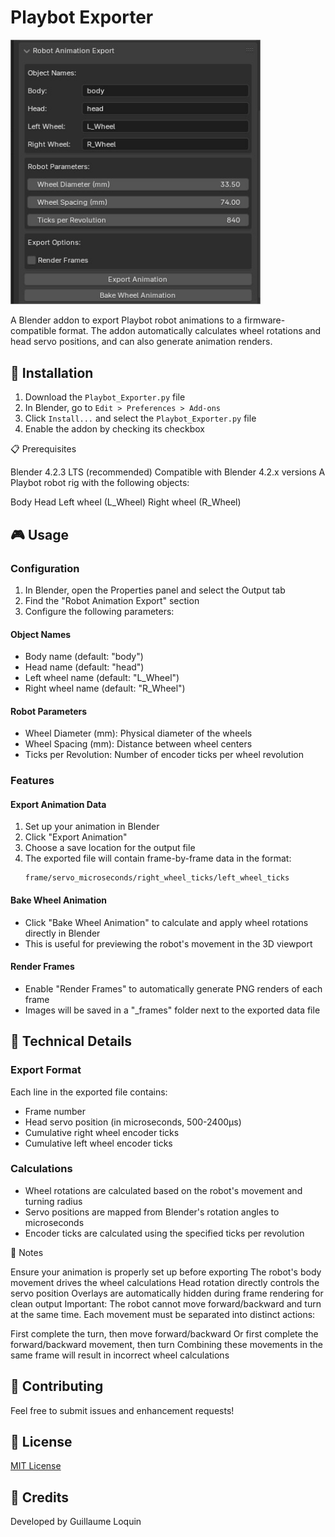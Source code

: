 

# Playbot Exporter

<img title="Script" src="../images/Playbot_Exporter.jpg" width="400">

A Blender addon to export Playbot robot animations to a firmware-compatible format. The addon automatically calculates wheel rotations and head servo positions, and can also generate animation renders.

## 🚀 Installation

1. Download the `Playbot_Exporter.py` file
2. In Blender, go to `Edit > Preferences > Add-ons`
3. Click `Install...` and select the `Playbot_Exporter.py` file
4. Enable the addon by checking its checkbox

📋 Prerequisites

Blender 4.2.3 LTS (recommended)
Compatible with Blender 4.2.x versions
A Playbot robot rig with the following objects:

Body
Head
Left wheel (L_Wheel)
Right wheel (R_Wheel)

## 🎮 Usage

### Configuration

1. In Blender, open the Properties panel and select the Output tab
2. Find the "Robot Animation Export" section
3. Configure the following parameters:

#### Object Names
- Body name (default: "body")
- Head name (default: "head")
- Left wheel name (default: "L_Wheel")
- Right wheel name (default: "R_Wheel")

#### Robot Parameters
- Wheel Diameter (mm): Physical diameter of the wheels
- Wheel Spacing (mm): Distance between wheel centers
- Ticks per Revolution: Number of encoder ticks per wheel revolution

### Features

#### Export Animation Data
1. Set up your animation in Blender
2. Click "Export Animation"
3. Choose a save location for the output file
4. The exported file will contain frame-by-frame data in the format:
   ```
   frame/servo_microseconds/right_wheel_ticks/left_wheel_ticks
   ```

#### Bake Wheel Animation
- Click "Bake Wheel Animation" to calculate and apply wheel rotations directly in Blender
- This is useful for previewing the robot's movement in the 3D viewport

#### Render Frames
- Enable "Render Frames" to automatically generate PNG renders of each frame
- Images will be saved in a "_frames" folder next to the exported data file

## 🔧 Technical Details

### Export Format
Each line in the exported file contains:
- Frame number
- Head servo position (in microseconds, 500-2400µs)
- Cumulative right wheel encoder ticks
- Cumulative left wheel encoder ticks

### Calculations
- Wheel rotations are calculated based on the robot's movement and turning radius
- Servo positions are mapped from Blender's rotation angles to microseconds
- Encoder ticks are calculated using the specified ticks per revolution

📝 Notes

Ensure your animation is properly set up before exporting
The robot's body movement drives the wheel calculations
Head rotation directly controls the servo position
Overlays are automatically hidden during frame rendering for clean output
Important: The robot cannot move forward/backward and turn at the same time. Each movement must be separated into distinct actions:

First complete the turn, then move forward/backward
Or first complete the forward/backward movement, then turn
Combining these movements in the same frame will result in incorrect wheel calculations

## 🤝 Contributing

Feel free to submit issues and enhancement requests!

## 📄 License

[MIT License](LICENSE)

## 🙏 Credits

Developed by Guillaume Loquin